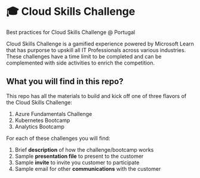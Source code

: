 # :mortar_board: Cloud Skills Challenge
Best practices for Cloud Skills Challenge @ Portugal

Cloud Skills Challenge is a gamified experience powered by Microsoft Learn that has purporse to upskill all IT Professionals across various industries. These challenges have a time limit to be completed and can be complemented with side activities to enrich the competition. 

## What you will find in this repo?

This repo has all the materials to build and kick off one of three flavors of the Cloud Skills Challenge:

1. Azure Fundamentals Challenge
2. Kubernetes Bootcamp
3. Analytics Bootcamp

For each of these challenges you will find:

1. Brief **description** of how the challenge/bootcamp works
2. Sample **presentation file** to present to the customer
3. Sample **invite** to invite you customer to participate 
4. Sample email for other **communications** with the customer  
